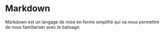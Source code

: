 Markdown
========

Markdown est un langage de mise en forme simplifié qui va nous permettre de nous familiariser avec le balisage.


